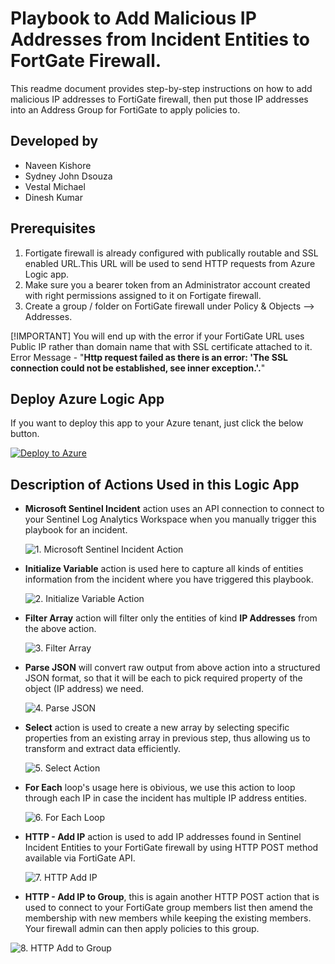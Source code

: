 # Playbook to Add Malicious IP Addresses from Incident Entities to FortGate Firewall.
This readme document provides step-by-step instructions on how to add malicious IP addresses to FortiGate firewall, then put those IP addresses into an Address Group for FortiGate to apply policies to.

## Developed by 
* Naveen Kishore
* Sydney John Dsouza
* Vestal Michael
* Dinesh Kumar

## Prerequisites
1. Fortigate firewall is already configured with publically routable and SSL enabled URL.This URL will be used to send HTTP requests from Azure Logic app.
2. Make sure you a bearer token from an Administrator account created with right permissions assigned to it on Fortigate firewall.
3. Create a group / folder on FortiGate firewall under Policy & Objects --> Addresses.

[!IMPORTANT] You will end up with the error if your FortiGate URL uses Public IP rather than domain name that with SSL certificate attached to it.  
Error Message - "**Http request failed as there is an error: 'The SSL connection could not be established, see inner exception.'.**"

## Deploy Azure Logic App

If you want to deploy this app to your Azure tenant, just click the below button.

[![Deploy to Azure](https://aka.ms/deploytoazurebutton)](https://portal.azure.com/#create/Microsoft.Template/uri/https%3A%2F%2Fraw.githubusercontent.com%2FNaveen-SWO%2FAddIPtoFortiGate%2Frefs%2Fheads%2Fmain%2Ftemplate.json)

## Description of Actions Used in this Logic App
- **Microsoft Sentinel Incident** action uses an API connection to connect to your Sentinel Log Analytics Workspace when you manually trigger this playbook for an incident.
    
  ![1. Microsoft Sentinel Incident Action](/Screenshots/1.Microsoft_Sentinel_Incident.jpg)

- **Initialize Variable** action is used here to capture all kinds of entities information from the incident where you have triggered this playbook.

  ![2. Initialize Variable Action](Screenshots/2.Initialize_Variable.jpg)

- **Filter Array** action will filter only the entities of kind **IP Addresses** from the above action.

  ![3. Filter Array](Screenshots/3.Filter_Array.jpg)

- **Parse JSON** will convert raw output from above action into a structured JSON format, so that it will be each to pick required property of the object (IP address) we need.

  ![4. Parse JSON](Screenshots/4.Parse_JSON.jpg)

- **Select** action is used to create a new array by selecting specific properties from an existing array in previous step, thus allowing us to transform and extract data efficiently.
    
  ![5. Select Action](Screenshots/5.Select_Action.jpg)

- **For Each** loop's usage here is obivious, we use this action to loop through each IP in case the incident has multiple IP address entities.

  ![6. For Each Loop](Screenshots/6.For_Each_Loop.jpg)

- **HTTP - Add IP** action is used to add IP addresses found in Sentinel Incident Entities to your FortiGate firewall by using HTTP POST method available via FortiGate API.

  ![7. HTTP Add IP](Screenshots/7.HTTP_Add_IP_Address.jpg)

- **HTTP - Add IP to Group**, this is again another HTTP POST action that is used to connect to your FortiGate group members list then amend the membership with new members while keeping the existing members. Your firewall admin can then apply policies to this group.

 ![8. HTTP Add to Group](Screenshots/8.HTTP_Add_IP_to_FortiGate_Address_Group.jpg)
